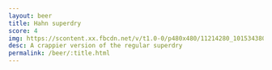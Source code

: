 ```yaml
---
layout: beer
title: Hahn superdry
score: 4
img: https://scontent.xx.fbcdn.net/v/t1.0-0/p480x480/11214280_10153438037523745_4286815657184147844_n.jpg?oh=ccd688b85e16c62fe6c8549b24ed0fab&oe=587CA931
desc: A crappier version of the regular superdry
permalink: /beer/:title.html
---
```

